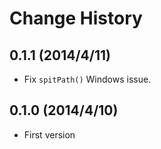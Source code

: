 Change History
=================

## 0.1.1 (2014/4/11)

* Fix `spitPath()` Windows issue.

## 0.1.0 (2014/4/10)

* First version

